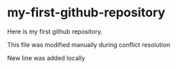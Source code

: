 # my-first-github-repository
Here is my first github repository. 

This file was modified manually during conflict resolution

New line was added locally